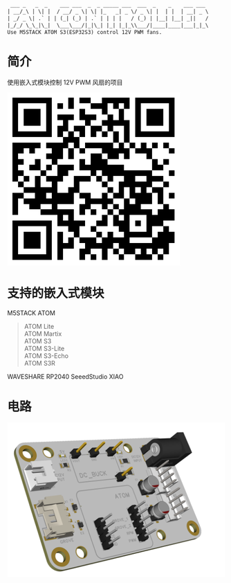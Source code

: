 ```
 ___ _   _  _    ___ ___  _  _ _____ ___  ___  _    _    ___ ___   
| __/_\ | \| |  / __/ _ \| \| |_   _| _ \/ _ \| |  | |  | __| _ \  
| _/ _ \| .` | | (_| (_) | .` | | | |   / (_) | |__| |__| _||   /  
|_/_/ \_\_|\_|  \___\___/|_|\_| |_| |_|_\\___/|____|____|___|_|_\
Use M5STACK ATOM S3(ESP32S3) control 12V PWM fans.

```
# 简介
使用嵌入式模块控制 12V PWM 风扇的项目

![Project url qrcode](resources/qrcode_project_url.png)




  
# 支持的嵌入式模块
M5STACK ATOM
> ATOM Lite  
> ATOM Martix  
> ATOM S3  
> ATOM S3-Lite  
> ATOM S3-Echo  
> ATOM S3R  

WAVESHARE RP2040
SeeedStudio XIAO


# 电路



![PCB Exampl](resources/3D_PCB_ATOM_2025-03-05.png)
